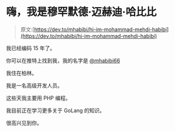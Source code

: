 # 嗨，我是穆罕默德·迈赫迪·哈比比

> 原文:[https://dev.to/mhabibi/hi-im-mohammad-mehdi-habibi](https://dev.to/mhabibi/hi-im-mohammad-mehdi-habibi)

我已经编码 15 年了。

你可以在推特上找到我，我的名字是 [@mhabibi66](https://twitter.com/mhabibi66)

我住在柏林。

我是一名高级开发人员。

这些天我主要用 PHP 编程。

我目前正在学习更多关于 GoLang 的知识。

很高兴见到你。
